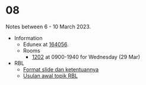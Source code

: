 # 08
Notes between 6 - 10 March 2023.

- Information
  + Edunex at [164056](https://edunex.itb.ac.id/courses/45279/preview/164056).
  + Rooms
    - [1202](https://github.com/dudung/fi6004-01-2022-2/issues/3#issuecomment-1487710412) at 0900-1940 for Wednesday (29 Mar)
- RBL
  + [Format slide dan ketentuannya](20230329-0.jpeg)
  + [Usulan awal topik RBL](20230329-1.jpeg)